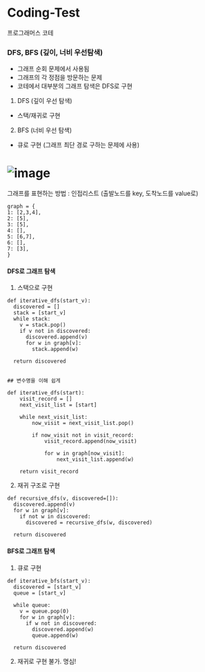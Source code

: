# Coding-Test
프로그래머스 코테


### DFS, BFS (깊이, 너비 우선탐색)
- 그래프 순회 문제에서 사용됨
- 그래프의 각 정점을 방문하는 문제
- 코테에서 대부분의 그래프 탐색은 DFS로 구현

1) DFS (깊이 우선 탐색)
- 스택/재귀로 구현


2) BFS (너비 우선 탐색)
- 큐로 구현 (그래프 최단 경로 구하는 문제에 사용)

# ![image](https://user-images.githubusercontent.com/50647833/129039103-9f6bb880-f74d-4d72-8fcc-65450ae70fc4.png)

그래프를 표현하는 방법 : 인접리스트 (출발노드를 key, 도착노드를 value로)
```
graph = { 
1: [2,3,4],
2: [5],
3: [5],
4: [],
5: [6,7],
6: [],
7: [3],
}
```

#### DFS로 그래프 탐색
1) 스택으로 구현
```
def iterative_dfs(start_v):
  discovered = []
  stack = [start_v]
  while stack:
    v = stack.pop()
    if v not in discovered:
      discovered.append(v)
      for w in graph[v]:
        stack.append(w)
        
  return discovered


## 변수명을 이해 쉽게 

def iterative_dfs(start):
    visit_record = []
    next_visit_list = [start]

    while next_visit_list:
        now_visit = next_visit_list.pop()

        if now_visit not in visit_record:
            visit_record.append(now_visit)

            for w in graph[now_visit]:
                next_visit_list.append(w)
                
    return visit_record
```

2) 재귀 구조로 구현
```
def recursive_dfs(v, discovered=[]):
  discovered.append(v)
  for w in graph[v]:
    if not w in discovered:
      discovered = recursive_dfs(w, discovered)
      
  return discovered
```


#### BFS로 그래프 탐색
1) 큐로 구현
```
def iterative_bfs(start_v):
  discovered = [start_v]
  queue = [start_v]
  
  while queue:
    v = queue.pop(0)
    for w in graph[v]:
      if w not in discovered:
        discovered.append(w)
        queue.append(w)
        
  return discovered
```

2) 재귀로 구현 불가. 명심!









